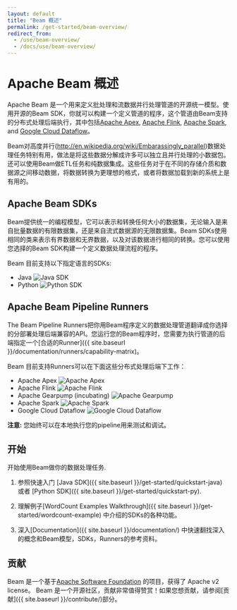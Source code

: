 ```yaml
---
layout: default
title: "Beam 概述"
permalink: /get-started/beam-overview/
redirect_from:
  - /use/beam-overview/
  - /docs/use/beam-overview/
---
```


# Apache Beam 概述

Apache Beam 是一个用来定义批处理和流数据并行处理管道的开源统一模型。使用开源的Beam SDK，你就可以构建一个定义管道的程序，这个管道由Beam支持的分布式处理后端执行，其中包括[Apache Apex](http://apex.apache.org), [Apache Flink](http://flink.apache.org), [Apache Spark](http://spark.apache.org), and [Google Cloud Dataflow](https://cloud.google.com/dataflow)。

Beam对高度并行(http://en.wikipedia.org/wiki/Embarassingly_parallel)数据处理任务特别有用，做法是将这些数据分解成许多可以独立且并行处理的小数据包。还可以使用Beam做ETL任务和纯数据集成。这些任务对于在不同的存储介质和数据源之间移动数据，将数据转换为更理想的格式，或者将数据加载到新的系统上是有用的。

## Apache Beam SDKs
 
Beam提供统一的编程模型，它可以表示和转换任何大小的数据集，无论输入是来自批量数据的有限数据集，还是来自流式数据源的无限数据集。Beam SDKs使用相同的类来表示有界数据和无界数据，以及对该数据进行相同的转换。您可以使用您选择的Beam SDK构建一个定义数据处理流程的程序。

Beam 目前支持以下指定语言的SDKs:

* Java <img src="{{ site.baseurl }}/images/logos/sdks/java.png"
         alt="Java SDK">
* Python <img src="{{ site.baseurl }}/images/logos/sdks/python.png"
         alt="Python SDK ">

## Apache Beam Pipeline Runners

The Beam Pipeline Runners把你用Beam程序定义的数据处理管道翻译成你选择的分部署处理后端兼容的API。您运行您的Beam程序时，您需要为执行管道的后端指定一个[合适的Runner]({{ site.baseurl }}/documentation/runners/capability-matrix)。

Beam 目前支持Runners可以在下面这些分布式处理后端下工作：

* Apache Apex <img src="{{ site.baseurl }}/images/logos/runners/apex.png"
         alt="Apache Apex">
* Apache Flink <img src="{{ site.baseurl }}/images/logos/runners/flink.png"
         alt="Apache Flink">
* Apache Gearpump (incubating) <img src="{{ site.baseurl }}/images/logos/runners/gearpump.png"
         alt="Apache Gearpump">
* Apache Spark <img src="{{ site.baseurl }}/images/logos/runners/spark.png"
         alt="Apache Spark">
* Google Cloud Dataflow <img src="{{ site.baseurl }}/images/logos/runners/dataflow.png"
         alt="Google Cloud Dataflow">
    
**注意:** 您始终可以在本地执行您的pipeline用来测试和调试。

## 开始

开始使用Beam做你的数据处理任务.

1. 参照快速入门 [Java SDK]({{ site.baseurl }}/get-started/quickstart-java) 或者 [Python SDK]({{ site.baseurl }}/get-started/quickstart-py).

2. 理解例子[WordCount Examples Walkthrough]({{ site.baseurl }}/get-started/wordcount-example) 中介绍的SDKs的各种功能。

3. 深入[Documentation]({{ site.baseurl }}/documentation/) 中快速翻找深入的概念和Beam模型，SDKs，Runners的参考资料。

## 贡献

Beam 是一个基于[Apache Software Foundation](http://www.apache.org) 的项目，获得了 Apache v2 license。 Beam 是一个开源社区，贡献非常值得赞赏！如果您想贡献，请参阅[贡献]({{ site.baseurl }}/contribute/)部分。
